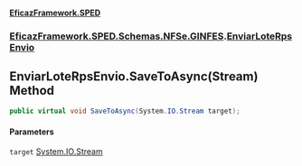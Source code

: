 #### [EficazFramework.SPED](EficazFrameworkSPED.md 'EficazFramework SPED')
### [EficazFramework.SPED.Schemas.NFSe.GINFES](EficazFramework.SPED.Schemas.NFSe.GINFES.md 'EficazFramework.SPED.Schemas.NFSe.GINFES').[EnviarLoteRpsEnvio](EficazFramework.SPED.Schemas.NFSe.GINFES/EnviarLoteRpsEnvio.md 'EficazFramework.SPED.Schemas.NFSe.GINFES.EnviarLoteRpsEnvio')

## EnviarLoteRpsEnvio.SaveToAsync(Stream) Method

```csharp
public virtual void SaveToAsync(System.IO.Stream target);
```
#### Parameters

<a name='EficazFramework.SPED.Schemas.NFSe.GINFES.EnviarLoteRpsEnvio.SaveToAsync(System.IO.Stream).target'></a>

`target` [System.IO.Stream](https://docs.microsoft.com/en-us/dotnet/api/System.IO.Stream 'System.IO.Stream')